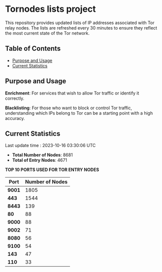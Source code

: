 # Tornodes lists project

This repository provides updated lists of IP addresses associated with Tor relay nodes. The lists are refreshed every 30 minutes to ensure they reflect the most current state of the Tor network.

## Table of Contents

- [Purpose and Usage](#purpose-and-usage)
- [Current Statistics](#current-statistics)


## Purpose and Usage

**Enrichment**: For services that wish to allow Tor traffic or identify it correctly.

**Blacklisting**: For those who want to block or control Tor traffic, understanding which IPs belong to Tor can be a starting point with a high accuracy.

## Current Statistics

Last update time : 2023-10-16 03:30:06 UTC

- **Total Number of Nodes**: 8681
- **Total of Entry Nodes**: 4671

**TOP 10 PORTS USED FOR TOR ENTRY NODES**

| **Port** | **Number of Nodes** |
|------|-----------------|
| **9001**   | 1805  |
| **443**   | 1544  |
| **8443**   | 139  |
| **80**   | 88  |
| **9000**   | 88  |
| **9002**   | 71  |
| **8080**   | 56  |
| **9100**   | 54  |
| **143**   | 47  |
| **110**   | 33  |

